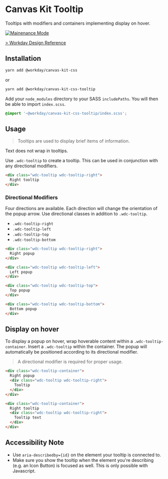 # Canvas Kit Tooltip

Tooltips with modifiers and containers implementing display on hover.

<a href="../README.md">
  <img src="https://img.shields.io/badge/-maintenance mode-important" alt="Mainenance Mode" />
</a>

[> Workday Design Reference](https://design.workday.com/components/popups/tooltips)

## Installation

```sh
yarn add @workday/canvas-kit-css
```

or

```sh
yarn add @workday/canvas-kit-css-tooltip
```

Add your `node_modules` directory to your SASS `includePaths`. You will then be able to import
`index.scss`.

```scss
@import '~@workday/canvas-kit-css-tooltip/index.scss';
```

## Usage

> Tooltips are used to display brief items of information.

Text does not wrap in tooltips.

Use `.wdc-tooltip` to create a tooltip. This can be used in conjunction with any directional
modifiers.

```html
<div class="wdc-tooltip wdc-tooltip-right">
  Right tooltip
</div>
```

### Directional Modifiers

Four directions are available. Each direction will change the orientation of the popup arrow. Use
directional classes in addition to `.wdc-tooltip`.

- `.wdc-tooltip-right`
- `.wdc-tooltip-left`
- `.wdc-tooltip-top`
- `.wdc-tooltip-bottom`

```html
<div class="wdc-tooltip wdc-tooltip-right">
  Right popup
</div>

<div class="wdc-tooltip wdc-tooltip-left">
  Left popup
</div>

<div class="wdc-tooltip wdc-tooltip-top">
  Top popup
</div>

<div class="wdc-tooltip wdc-tooltip-bottom">
  Bottom popup
</div>
```

## Display on hover

To display a popup on hover, wrap hoverable content within a `.wdc-tooltip-container`. Insert a
`.wdc-tooltip` within the container. The popup will automatically be positioned according to its
directional modifier.

> A directional modifier is required for proper usage.

```html
<div class="wdc-tooltip-container">
  Right popup
  <div class="wdc-tooltip wdc-tooltip-right">
    Tooltip
  </div>
</div>

<div class="wdc-tooltip-container">
  Right tooltip
  <div class="wdc-tooltip wdc-tooltip-right">
    Tooltip text
  </div>
</div>
```

## Accessibility Note

- Use `aria-describedby={id}` on the element your tooltip is connected to.
- Make sure you show the tooltip when the element you're describing (e.g. an Icon Button) is focused
  as well. This is only possible with Javascript.
